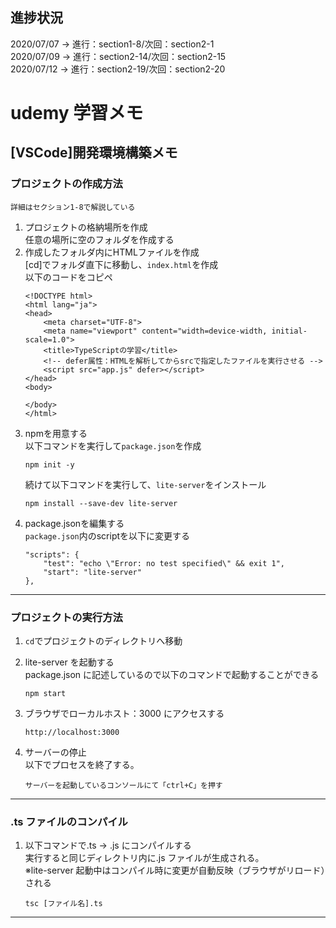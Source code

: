 ## 進捗状況

2020/07/07 -> 進行：section1-8/次回：section2-1     
2020/07/09 -> 進行：section2-14/次回：section2-15       
2020/07/12 -> 進行：section2-19/次回：section2-20       

# udemy 学習メモ

## [VSCode]開発環境構築メモ

### プロジェクトの作成方法        
`詳細はセクション1-8で解説している`
1. プロジェクトの格納場所を作成     
    任意の場所に空のフォルダを作成する
2. 作成したフォルダ内にHTMLファイルを作成       
    [cd]でフォルダ直下に移動し、`index.html`を作成      
    以下のコードをコピペ
    ```
    <!DOCTYPE html>
    <html lang="ja">
    <head>
        <meta charset="UTF-8">
        <meta name="viewport" content="width=device-width, initial-scale=1.0">
        <title>TypeScriptの学習</title>
        <!-- defer属性：HTMLを解析してからsrcで指定したファイルを実行させる -->
        <script src="app.js" defer></script>
    </head>
    <body>
        
    </body>
    </html>
    ```
3. npmを用意する        
    以下コマンドを実行して`package.json`を作成      
    ```
    npm init -y
    ```
    続けて以下コマンドを実行して、`lite-server`をインストール        
    ```
    npm install --save-dev lite-server
    ```
4. package.jsonを編集する       
    `package.json`内のscriptを以下に変更する        
    ```
    "scripts": {
        "test": "echo \"Error: no test specified\" && exit 1",
        "start": "lite-server"
    },
    ```
---
### プロジェクトの実行方法
  1. `cd`でプロジェクトのディレクトリへ移動
     
  2. lite-server を起動する  
     package.json に記述しているので以下のコマンドで起動することができる
     ```
     npm start
     ```
  3. ブラウザでローカルホスト：3000 にアクセスする
     ```
     http://localhost:3000
     ```
  4. サーバーの停止  
     以下でプロセスを終了する。
     ```
     サーバーを起動しているコンソールにて「ctrl+C」を押す
     ```
---
### .ts ファイルのコンパイル
  1. 以下コマンドで.ts -> .js にコンパイルする  
     実行すると同じディレクトリ内に.js ファイルが生成される。  
     ※lite-server 起動中はコンパイル時に変更が自動反映（ブラウザがリロード）される
     ```
     tsc [ファイル名].ts
     ```

---
